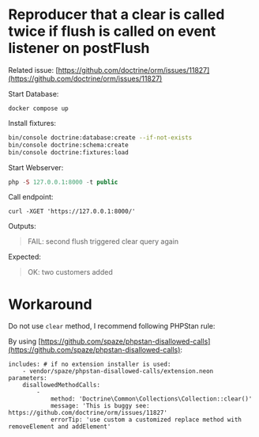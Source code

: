 # Reproducer that a clear is called twice if flush is called on event listener on postFlush

Related issue: [https://github.com/doctrine/orm/issues/11827](https://github.com/doctrine/orm/issues/11827)

Start Database:

```
docker compose up
```

Install fixtures:

```bash
bin/console doctrine:database:create --if-not-exists
bin/console doctrine:schema:create
bin/console doctrine:fixtures:load
```

Start Webserver:

```php
php -S 127.0.0.1:8000 -t public
```

Call endpoint:

```
curl -XGET 'https://127.0.0.1:8000/'
```

Outputs:

> FAIL: second flush triggered clear query again

Expected:

> OK: two customers added

# Workaround

Do not use `clear` method, I recommend following PHPStan rule:

By using [https://github.com/spaze/phpstan-disallowed-calls](https://github.com/spaze/phpstan-disallowed-calls):

```neon
includes: # if no extension installer is used:
    - vendor/spaze/phpstan-disallowed-calls/extension.neon
parameters:
    disallowedMethodCalls:
        -
            method: 'Doctrine\Common\Collections\Collection::clear()'
            message: 'This is buggy see: https://github.com/doctrine/orm/issues/11827'
            errorTip: 'use custom a customized replace method with removeElement and addElement'
```
